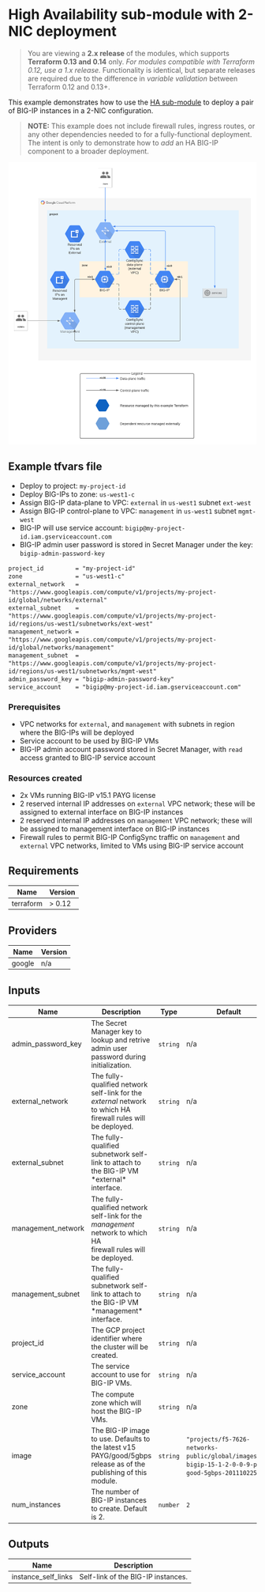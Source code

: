 # High Availability sub-module with 2-NIC deployment

> You are viewing a **2.x release** of the modules, which supports
> **Terraform 0.13 and 0.14** only. *For modules compatible with Terraform 0.12,
> use a 1.x release.* Functionality is identical, but separate releases are
> required due to the difference in *variable validation* between Terraform 0.12
> and 0.13+.

This example demonstrates how to use the
[HA sub-module](https://registry.terraform.io/modules/memes/f5-bigip/google/latest/submodules/ha)
to deploy a pair of BIG-IP instances in a 2-NIC configuration.

> **NOTE:** This example does not include firewall rules, ingress routes, or any
> other dependencies needed to for a fully-functional deployment. The intent is
> only to demonstrate how to *add* an HA BIG-IP component to a broader
> deployment.

![ha-2nic](ha-2nic.png)

<!-- spell-checker: ignore tfvars gserviceaccount mgmt bigip -->
## Example tfvars file

* Deploy to project: `my-project-id`
* Deploy BIG-IPs to zone: `us-west1-c`
* Assign BIG-IP data-plane to VPC: `external` in `us-west1` subnet `ext-west`
* Assign BIG-IP control-plane to VPC: `management` in `us-west1` subnet `mgmt-west`
* BIG-IP will use service account: `bigip@my-project-id.iam.gserviceaccount.com`
* BIG-IP admin user password is stored in Secret Manager under the key:
  `bigip-admin-password-key`

<!-- spell-checker: disable -->
```hcl
project_id         = "my-project-id"
zone               = "us-west1-c"
external_network   = "https://www.googleapis.com/compute/v1/projects/my-project-id/global/networks/external"
external_subnet    = "https://www.googleapis.com/compute/v1/projects/my-project-id/regions/us-west1/subnetworks/ext-west"
management_network = "https://www.googleapis.com/compute/v1/projects/my-project-id/global/networks/management"
management_subnet  = "https://www.googleapis.com/compute/v1/projects/my-project-id/regions/us-west1/subnetworks/mgmt-west"
admin_password_key = "bigip-admin-password-key"
service_account    = "bigip@my-project-id.iam.gserviceaccount.com"
```
<!-- spell-checker: enable -->

### Prerequisites

* VPC networks for `external`, and `management` with subnets in region where the
  BIG-IPs will be deployed
* Service account to be used by BIG-IP VMs
* BIG-IP admin account password stored in Secret Manager, with `read` access
  granted to BIG-IP service account

### Resources created

<!-- spell-checker: ignore payg -->
* 2x VMs running BIG-IP v15.1 PAYG license
* 2 reserved internal IP addresses on `external` VPC network; these will be
  assigned to external interface on BIG-IP instances
* 2 reserved internal IP addresses on `management` VPC network; these will be
  assigned to management interface on BIG-IP instances
* Firewall rules to permit BIG-IP ConfigSync traffic on `management` and
  `external` VPC networks, limited to VMs using BIG-IP service account

<!-- spell-checker:ignore markdownlint -->
<!-- markdownlint-disable MD033 MD034-->
<!-- BEGINNING OF PRE-COMMIT-TERRAFORM DOCS HOOK -->
## Requirements

| Name | Version |
|------|---------|
| terraform | > 0.12 |

## Providers

| Name | Version |
|------|---------|
| google | n/a |

## Inputs

| Name | Description | Type | Default | Required |
|------|-------------|------|---------|:--------:|
| admin\_password\_key | The Secret Manager key to lookup and retrive admin user password during<br>initialization. | `string` | n/a | yes |
| external\_network | The fully-qualified network self-link for the *external* network to which HA<br>firewall rules will be deployed. | `string` | n/a | yes |
| external\_subnet | The fully-qualified subnetwork self-link to attach to the BIG-IP VM \*external\*<br>interface. | `string` | n/a | yes |
| management\_network | The fully-qualified network self-link for the *management* network to which HA<br>firewall rules will be deployed. | `string` | n/a | yes |
| management\_subnet | The fully-qualified subnetwork self-link to attach to the BIG-IP VM \*management\*<br>interface. | `string` | n/a | yes |
| project\_id | The GCP project identifier where the cluster will be created. | `string` | n/a | yes |
| service\_account | The service account to use for BIG-IP VMs. | `string` | n/a | yes |
| zone | The compute zone which will host the BIG-IP VMs. | `string` | n/a | yes |
| image | The BIG-IP image to use. Defaults to the latest v15 PAYG/good/5gbps<br>release as of the publishing of this module. | `string` | `"projects/f5-7626-networks-public/global/images/f5-bigip-15-1-2-0-0-9-payg-good-5gbps-201110225418"` | no |
| num\_instances | The number of BIG-IP instances to create. Default is 2. | `number` | `2` | no |

## Outputs

| Name | Description |
|------|-------------|
| instance\_self\_links | Self-link of the BIG-IP instances. |

<!-- END OF PRE-COMMIT-TERRAFORM DOCS HOOK -->
<!-- markdownlint-enable MD033 MD034 -->
